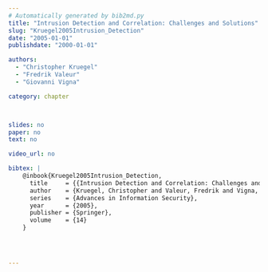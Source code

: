 ```yaml
---
# Automatically generated by bib2md.py
title: "Intrusion Detection and Correlation: Challenges and Solutions"
slug: "Kruegel2005Intrusion_Detection"
date: "2005-01-01"
publishdate: "2000-01-01"

authors:
  - "Christopher Kruegel"
  - "Fredrik Valeur"
  - "Giovanni Vigna"

category: chapter



slides: no
paper: no
text: no

video_url: no

bibtex: |
    @inbook{Kruegel2005Intrusion_Detection,
      title     = {{Intrusion Detection and Correlation: Challenges and Solutions}},
      author    = {Kruegel, Christopher and Valeur, Fredrik and Vigna, Giovanni},
      series    = {Advances in Information Security},
      year      = {2005},
      publisher = {Springer},
      volume    = {14}
    }




---
```



